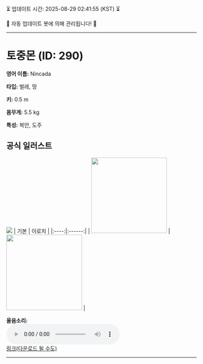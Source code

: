 
⏳ 업데이트 시간: 2025-08-29 02:41:55 (KST) ⏳

🤖 자동 업데이트 봇에 의해 관리됩니다! 🤖

---

# 토중몬 (ID: 290)
**영어 이름:** Nincada

**타입:** 벌레, 땅

**키:** 0.5 m

**몸무게:** 5.5 kg

**특성:** 복안, 도주

## 공식 일러스트
![](https://raw.githubusercontent.com/PokeAPI/sprites/master/sprites/pokemon/other/official-artwork/290.png)
| 기본 | 이로치 |
|:----:|:------:|
| <img src="http://play.pokemonshowdown.com/sprites/ani/nincada.gif" width="200"> | <img src="http://play.pokemonshowdown.com/sprites/ani-shiny/nincada.gif" width="200"> |

**울음소리:**<br><audio controls src="https://raw.githubusercontent.com/PokeAPI/cries/main/cries/pokemon/latest/290.ogg"></audio><br> [링크(다운로드 될 수도)](https://raw.githubusercontent.com/PokeAPI/cries/main/cries/pokemon/latest/290.ogg)


---
